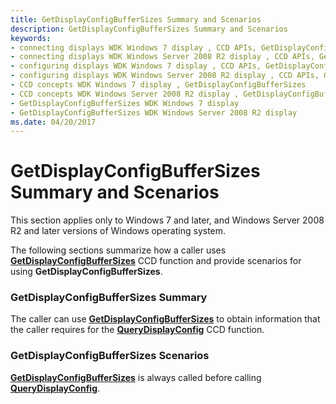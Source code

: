 ```yaml
---
title: GetDisplayConfigBufferSizes Summary and Scenarios
description: GetDisplayConfigBufferSizes Summary and Scenarios
keywords:
- connecting displays WDK Windows 7 display , CCD APIs, GetDisplayConfigBufferSizes
- connecting displays WDK Windows Server 2008 R2 display , CCD APIs, GetDisplayConfigBufferSizes
- configuring displays WDK Windows 7 display , CCD APIs, GetDisplayConfigBufferSizes
- configuring displays WDK Windows Server 2008 R2 display , CCD APIs, GetDisplayConfigBufferSizes
- CCD concepts WDK Windows 7 display , GetDisplayConfigBufferSizes
- CCD concepts WDK Windows Server 2008 R2 display , GetDisplayConfigBufferSizes
- GetDisplayConfigBufferSizes WDK Windows 7 display
- GetDisplayConfigBufferSizes WDK Windows Server 2008 R2 display
ms.date: 04/20/2017
---
```


# GetDisplayConfigBufferSizes Summary and Scenarios


This section applies only to Windows 7 and later, and Windows Server 2008 R2 and later versions of Windows operating system.

The following sections summarize how a caller uses [**GetDisplayConfigBufferSizes**](/windows/win32/api/winuser/nf-winuser-getdisplayconfigbuffersizes) CCD function and provide scenarios for using **GetDisplayConfigBufferSizes**.

### <span id="getdisplayconfigbuffersizes_summary"></span><span id="GETDISPLAYCONFIGBUFFERSIZES_SUMMARY"></span>GetDisplayConfigBufferSizes Summary

The caller can use [**GetDisplayConfigBufferSizes**](/windows/win32/api/winuser/nf-winuser-getdisplayconfigbuffersizes) to obtain information that the caller requires for the [**QueryDisplayConfig**](/windows/win32/api/winuser/nf-winuser-querydisplayconfig) CCD function.

### <span id="getdisplayconfigbuffersizes_scenarios"></span><span id="GETDISPLAYCONFIGBUFFERSIZES_SCENARIOS"></span>GetDisplayConfigBufferSizes Scenarios

[**GetDisplayConfigBufferSizes**](/windows/win32/api/winuser/nf-winuser-getdisplayconfigbuffersizes) is always called before calling [**QueryDisplayConfig**](/windows/win32/api/winuser/nf-winuser-querydisplayconfig).

 

